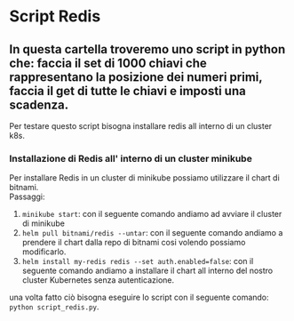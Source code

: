 # Script Redis
## In questa cartella troveremo uno script in python che: faccia il set di 1000 chiavi che rappresentano la posizione dei numeri primi, faccia il get di tutte le chiavi e imposti una scadenza.
Per testare questo script bisogna installare redis all interno di un cluster k8s.
### Installazione di Redis all' interno di un cluster minikube
Per installare Redis in un cluster di minikube possiamo utilizzare il chart di bitnami.  
Passaggi:  
1. `minikube start`: con il seguente comando andiamo ad avviare il cluster di minikube
2. `helm pull bitnami/redis --untar`: con il seguente comando andiamo a prendere il chart dalla repo di bitnami cosi volendo possiamo modificarlo.
3. `helm install my-redis redis --set auth.enabled=false`: con il seguente comando andiamo a installare il chart all interno del nostro cluster Kubernetes senza autenticazione.

una volta fatto ciò bisogna eseguire lo script con il seguente comando:  
`python script_redis.py`.